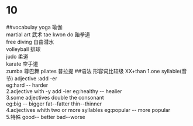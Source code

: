 # 10

##vocabulay
yoga  瑜伽  
martial art  武术
tae kwon do 跆拳道  
free diving 自由潜水  
volleyball 排球  
judo 柔道  
karate 空手道  
zumba 尊巴舞
pilates 普拉提
##语法
形容词比较级 XX+than
1.one syllable(音节) adjective :add -er  
eg:hard   --   harder  
2.adjective with -y add -ier eg:healthy -- healier  
3.some adjectives double the consonant  
 eg:big -- bigger fat--fatter thin--thinner  
4.adjectives whith two or more syllables eg:popular -- more popular  
5.特殊 good-- better bad--worse